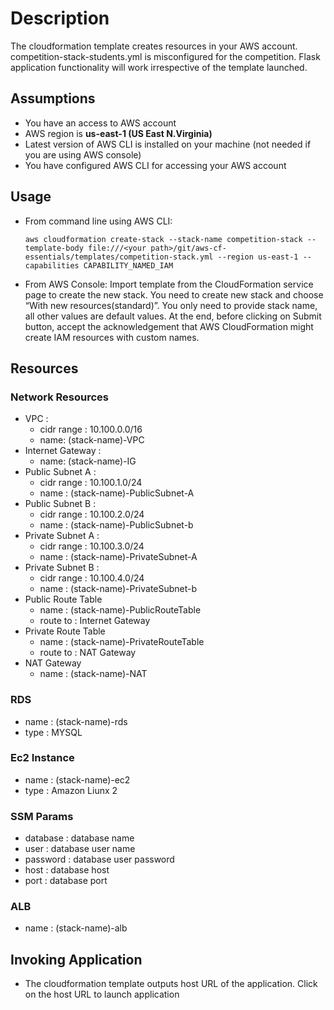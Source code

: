 # Description

The cloudformation template creates resources in your AWS account. competition-stack-students.yml is misconfigured for the competition.
Flask application functionality will work irrespective of the template launched.

## Assumptions
- You have an access to AWS account
- AWS region is **us-east-1 (US East N.Virginia)**
- Latest version of AWS CLI is installed on your machine (not needed if you are using AWS console)
- You have configured AWS CLI for accessing your AWS account

## Usage
- From command line using AWS CLI: 
    ```
    aws cloudformation create-stack --stack-name competition-stack --template-body file:///<your path>/git/aws-cf-essentials/templates/competition-stack.yml --region us-east-1 --capabilities CAPABILITY_NAMED_IAM
    ```
- From AWS Console: Import template from the CloudFormation service page to create the new stack. You need to create new stack and choose “With new resources(standard)”.  You only need to provide stack name, all other values are default values. At the end, before clicking on Submit button, accept the acknowledgement that AWS CloudFormation might create IAM resources with custom names.

## Resources
### Network Resources
- VPC :     
    - cidr range : 10.100.0.0/16
    - name: (stack-name)-VPC
- Internet Gateway :  
    - name: (stack-name)-IG
- Public Subnet A :  
    - cidr range : 10.100.1.0/24
    - name :  (stack-name)-PublicSubnet-A
- Public Subnet B :   
    - cidr range : 10.100.2.0/24
    - name :  (stack-name)-PublicSubnet-b
- Private Subnet A :  
    - cidr range : 10.100.3.0/24
    - name :  (stack-name)-PrivateSubnet-A
- Private Subnet B :   
    - cidr range : 10.100.4.0/24
    - name :  (stack-name)-PrivateSubnet-b
- Public Route Table
    - name : (stack-name)-PublicRouteTable
    - route to : Internet Gateway
- Private Route Table
    - name : (stack-name)-PrivateRouteTable
    - route to : NAT Gateway
- NAT Gateway
    - name : (stack-name)-NAT
### RDS  
- name : (stack-name)-rds
- type : MYSQL

### Ec2 Instance
- name :  (stack-name)-ec2
- type : Amazon Liunx 2

### SSM Params
- database : database name
- user : database user name
- password : database user password
- host : database host
- port : database port

### ALB
- name : (stack-name)-alb

## Invoking Application
- The cloudformation template outputs host URL of the application. Click on the host URL to launch application
